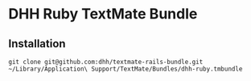# DHH Ruby TextMate Bundle

## Installation

```
git clone git@github.com:dhh/textmate-rails-bundle.git ~/Library/Application\ Support/TextMate/Bundles/dhh-ruby.tmbundle 
```
